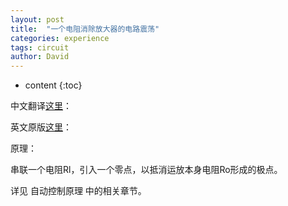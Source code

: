 ```yaml
---
layout: post
title:  "一个电阻消除放大器的电路震荡"
categories: experience
tags: circuit
author: David
---
```


* content
{:toc}

中文翻译[这里](https://www.ednchina.com/news/2020012013476.html)：

英文原版[这里](https://www.edn.com/just-use-a-100%cf%89-resistor-understanding-a-rule-of-thumb-for-oscillating-amplifiers/)：

原理：

串联一个电阻Rl，引入一个零点，以抵消运放本身电阻Ro形成的极点。

详见 自动控制原理 中的相关章节。